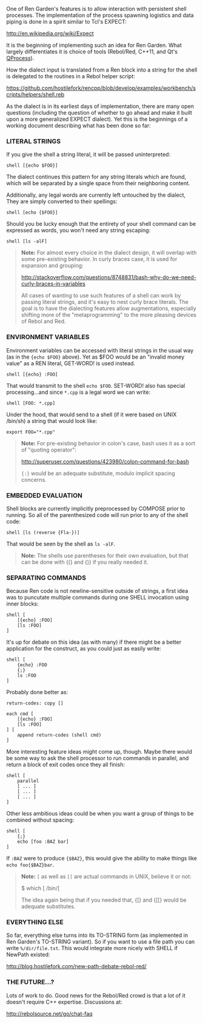 One of Ren Garden's features is to allow interaction with persistent shell 
processes.  The implementation of the process spawning logistics and 
data piping is done in a spirit similar to Tcl's EXPECT:

http://en.wikipedia.org/wiki/Expect

It is the beginning of implementing such an idea for Ren Garden.  What
largely differentiates it is choice of tools (Rebol/Red, C++11, and Qt's 
[QProcess](http://doc.qt.io/qt-5/qprocess.html)).  

How the dialect input is translated from a Ren block into a string for the 
shell is delegated to the routines in a Rebol helper script: 

https://github.com/hostilefork/rencpp/blob/develop/examples/workbench/scripts/helpers/shell.reb

As the dialect is in its earliest days of implementation, there are many
open questions (including the question of whether to go ahead and make it
built upon a more generalized EXPECT dialect). Yet this is the beginnings 
of a working document describing what has been done so far:


### LITERAL STRINGS ###

If you give the shell a string literal, it will be passed uninterpreted:

    shell [{echo $FOO}]

The dialect continues this pattern for any string literals which are found, 
which will be separated by a single space from their neighboring content.  

Additionally, any legal words are currently left untouched by the dialect,
They are simply converted to their spellings:

    shell [echo {$FOO}]

Should you be lucky enough that the entirety of your shell command can be
expressed as words, you won't need any string escaping:

    shell [ls -alF]

> **Note:** For almost every choice in the dialect design, it will overlap 
> with some pre-existing behavior.  In curly braces case, it is used
> for expansion and grouping:
>
> http://stackoverflow.com/questions/8748831/bash-why-do-we-need-curly-braces-in-variables
>
> All cases of wanting to use such features of a shell can work by passing
> literal strings, and it's easy to nest curly brace literals.  The goal
> is to have the dialecting features allow augmentations, especially shifting
> more of the  "metaprogramming" to the more pleasing devices of Rebol and Red.


### ENVIRONMENT VARIABLES ###

Environment variables can be accessed with literal strings in the usual
way (as in the `{echo $FOO}` above).  Yet as $FOO would be an "invalid
money value" as a REN literal, GET-WORD! is used instead.

    shell [{echo} :FOO]

That would transmit to the shell `echo $FOO`.  SET-WORD! also has special
processing...and since `*.cpp` is a legal word we can write:

    shell [FOO: *.cpp]

Under the hood, that would send to a shell (if it were based on UNIX /bin/sh)
a string that would look like:

    export FOO="*.cpp"

> **Note:** For pre-existing behavior in colon's case, bash uses it as a 
> sort of "quoting operator":
> 
> http://superuser.com/questions/423980/colon-command-for-bash
>
> `{:}` would be an adequate substitute, modulo implicit spacing concerns.


### EMBEDDED EVALUATION ###

Shell blocks are currently implicitly preprocessed by COMPOSE prior to
running.  So all of the parenthesized code will run prior to any of the
shell code:

    shell [ls (reverse {Fla-})]

That would be seen by the shell as `ls -alF`.

> **Note:** The shells use parentheses for their own evaluation, but 
> that can be done with {(} and {)} if you really needed it.


### SEPARATING COMMANDS ###

Because Ren code is not newline-sensitive outside of strings, a first idea
was to puncutate multiple commands during one SHELL invocation using inner
blocks:

    shell [
        [{echo} :FOO]
        [ls :FOO]
    ] 

It's up for debate on this idea (as with many) if there might be a better
application for the construct, as you could just as easily write:

    shell [
        {echo} :FOO
        {;}
        ls :FOO
    ] 

Probably done better as:

    return-codes: copy []

    each cmd [
        [{echo} :FOO]
        [ls :FOO]
    ] [
        append return-codes (shell cmd)
    ]

More interesting feature ideas might come up, though.  Maybe there would be
some way to ask the shell processor to run commands in parallel, and return
a block of exit codes once they all finish:

    shell [
        parallel 
        [ ... ]
        [ ... ]
        [ ... ]
    ]

Other less ambitious ideas could be when you want a group of things to be
combined without spacing:

    shell [
        {;}
        echo [foo :BAZ bar]
    ]

If `:BAZ` were to produce `{$BAZ}`, this would give the ability to make
things like `echo foo{$BAZ}bar`.


> **Note:** `[` as well as `[[` are actual commands in UNIX, believe it
> or not:
>
>    $ which [
>    /bin/[
>
> The idea again being that if you needed that, {[} and {[[} would be
> adequate substitutes.


### EVERYTHING ELSE ###

So far, everything else turns into its TO-STRING form (as implemented in
Ren Garden's TO-STRING variant).  So if you want to use a file path you
can write `%/dir/file.txt`.  This would integrate more nicely with SHELL
if NewPath existed:

http://blog.hostilefork.com/new-path-debate-rebol-red/


### THE FUTURE...? ###

Lots of work to do.  Good news for the Rebol/Red crowd is that a lot of 
it doesn't require C++ expertise.  Discussions at:

http://rebolsource.net/go/chat-faq

